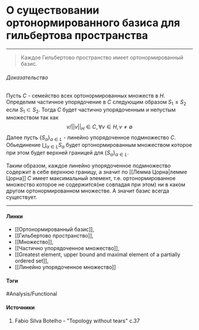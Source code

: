 # О существовании ортонормированного базиса для гильбертова пространства
***
>Каждое Гильбертово пространство имеет ортонормированный базис.
###### Доказательство
Пусть $C$ - семейство всех ортонормированных множеств в $H$. Определим частичное упорядочение в $C$ следующим образом $S_{1}\le S_{2}$ если $S_{1}\subset S_{2}$. Тогда $C$ будет частично упорядоченным и непустым множеством так как
$$
v/||v||_{H}\in C,\forall v\in H,v\ne\emptyset
$$
Далее пусть $\{S_{\alpha}\}_{\alpha\in L}$ - линейно упорядоченное подмножество $C$. Обьединение $\bigcup_{\alpha\in L}S_{\alpha}$ будет ортонормированным множеством которое при этом будет верхней границей для $\{S_{\alpha}\}_{\alpha\in L}$.

Таким образом, каждое линейно упорядоченное подмножество содержит в себе верхнюю границу, а значит по [[Лемма Цорна|лемме Цорна]] $C$ имеет максимальный элемент, т.е. ортонормированное множество которое не содержится(не совпадая при этом) ни в каком другом ортонормированном множестве. А значит базис всегда существует.
***
#### Линки
- [[Ортонормированный базис]],
- [[Гильбертово пространство]],
- [[Множество]],
- [[Частично упорядоченное множество]],
- [[Greatest element, upper bound and maximal element of a partially ordered set]],
- [[Линейно упорядоченное множество]]
#### Тэги
 #Analysis/Functional 
#### Источники
1. Fabio Silva Botelho - "Topology without tears" c.37